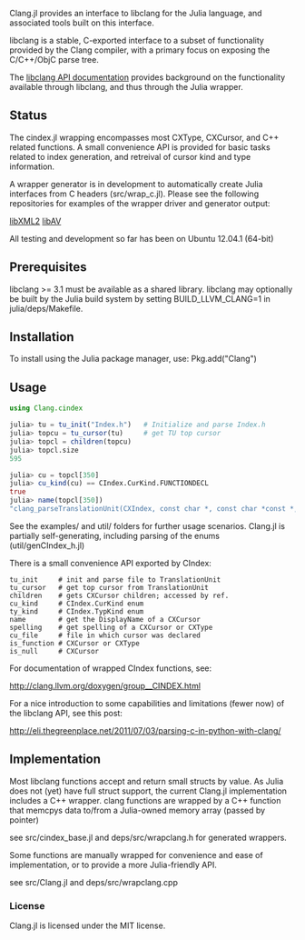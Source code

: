 Clang.jl provides an interface to libclang for the 
Julia language, and associated tools built on this
interface.

libclang is a stable, C-exported interface to a subset
of functionality provided by the Clang compiler, with 
a primary focus on exposing the C/C++/ObjC parse tree.

The [libclang API documentation](http://clang.llvm.org/doxygen/group__CINDEX.html)
provides background on the functionality available through libclang, and thus
through the Julia wrapper.

## Status

The cindex.jl wrapping encompasses most CXType, CXCursor,
and C++ related functions. A small convenience API is provided
for basic tasks related to index generation, and retreival of
cursor kind and type information.

A wrapper generator is in development to automatically create
Julia interfaces from C headers (src/wrap\_c.jl). Please see the
following repositories for examples of the wrapper driver and
generator output:

[libXML2](http://github.com/ihnorton/libXML2.jl)
[libAV](http://github.com/ihnorton/libAV.jl)

All testing and development so far has been on Ubuntu 12.04.1 (64-bit)

## Prerequisites

libclang >= 3.1 must be available as a shared library. libclang may
optionally be built by the Julia build system by setting 
BUILD_LLVM_CLANG=1 in julia/deps/Makefile.

## Installation

To install using the Julia package manager, use: Pkg.add("Clang")

## Usage
  ```julia
  using Clang.cindex

  julia> tu = tu_init("Index.h")   # Initialize and parse Index.h
  julia> topcu = tu_cursor(tu)     # get TU top cursor
  julia> topcl = children(topcu)
  julia> topcl.size
  595

  julia> cu = topcl[350]
  julia> cu_kind(cu) == CIndex.CurKind.FUNCTIONDECL
  true
  julia> name(topcl[350])
  "clang_parseTranslationUnit(CXIndex, const char *, const char *const *, int, struct CXUnsavedFile *, unsigned int, unsigned int)"
  ```
  See the examples/ and util/ folders for further usage 
  scenarios. Clang.jl is partially self-generating,
  including parsing of the enums (util/genCIndex_h.jl)

  There is a small convenience API exported by CIndex:
  
    tu_init     # init and parse file to TranslationUnit
    tu_cursor   # get top cursor from TranslationUnit
    children    # gets CXCursor children; accessed by ref.
    cu_kind     # CIndex.CurKind enum
    ty_kind     # CIndex.TypKind enum
    name        # get the DisplayName of a CXCursor
    spelling    # get spelling of a CXCursor or CXType
    cu_file     # file in which cursor was declared
    is_function # CXCursor or CXType
    is_null     # CXCursor

  For documentation of wrapped CIndex functions, see:

  http://clang.llvm.org/doxygen/group__CINDEX.html

  For a nice introduction to some capabilities and 
  limitations (fewer now) of the libclang API,
  see this post:

  http://eli.thegreenplace.net/2011/07/03/parsing-c-in-python-with-clang/

## Implementation

Most libclang functions accept and return small 
structs by value. As Julia does not (yet) have full struct 
support, the current Clang.jl implementation includes a 
C++ wrapper. clang functions are wrapped by a C++ function
that memcpys data to/from a Julia-owned memory array 
(passed by pointer)

see src/cindex_base.jl and deps/src/wrapclang.h for generated wrappers.

Some functions are manually wrapped for convenience and ease of
implementation, or to provide a more Julia-friendly API.

see src/Clang.jl and deps/src/wrapclang.cpp

### License

Clang.jl is licensed under the MIT license.
